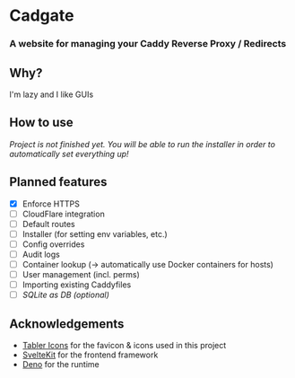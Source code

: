 # Cadgate

### A website for managing your Caddy Reverse Proxy / Redirects

## Why?

I'm lazy and I like GUIs

## How to use

_Project is not finished yet. You will be able to run the installer in order to automatically set everything up!_

## Planned features

-   [x] Enforce HTTPS
-   [ ] CloudFlare integration
-   [ ] Default routes
-   [ ] Installer (for setting env variables, etc.)
-   [ ] Config overrides
-   [ ] Audit logs
-   [ ] Container lookup (-> automatically use Docker containers for hosts)
-   [ ] User management (incl. perms)
-   [ ] Importing existing Caddyfiles
-   [ ] _SQLite as DB (optional)_

## Acknowledgements

-   [Tabler Icons](https://tabler.io/icons) for the favicon & icons used in this project
-   [SvelteKit](https://kit.svelte.dev) for the frontend framework
-   [Deno](https://deno.land) for the runtime
